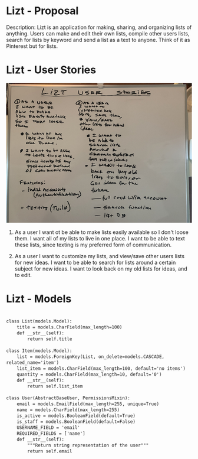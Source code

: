 # Lizt - Proposal

Description:
Lizt is an application for making, sharing, and organizing lists of anything. Users can make and edit their own lists, compile other users lists, search for lists by keyword and send a list as a text to anyone. Think of it as Pinterest but for lists.


# Lizt - User Stories

![alt text](https://github.com/nickrmeier/Project-4-Backend/blob/master/images/IMG_2525.jpg?raw=true)

1. As a user I want ot be able to make lists easily available so I don't loose them. I want all of my lists to live in one place. I want to be able to text these lists, since texting is my preferred form of communication. 

2. As a user I want to customize my lists, and view/save other users lists for new ideas. I want to be able to search for lists around a certain subject for new ideas. I want to look back on my old lists for ideas, and to edit.


# Lizt - Models
```

class List(models.Model):
    title = models.CharField(max_length=100)
    def __str__(self):
        return self.title

class Item(models.Model):
    list = models.ForeignKey(List, on_delete=models.CASCADE, related_name='item')
    list_item = models.CharField(max_length=100, default='no items')
    quantity = models.CharField(max_length=10, default='0')
    def __str__(self):
        return self.list_item

class User(AbstractBaseUser, PermissionsMixin):
    email = models.EmailField(max_length=255, unique=True)
    name = models.CharField(max_length=255)
    is_active = models.BooleanField(default=True)
    is_staff = models.BooleanField(default=False)
    USERNAME_FIELD = 'email'
    REQUIRED_FIELDS = ['name']
    def __str__(self):
        """Return string representation of the user"""
        return self.email
        
```
